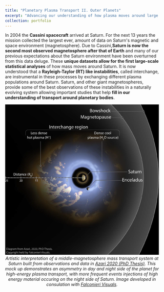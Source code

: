 ```yaml
---
title: "Planetary Plasma Transport II. Outer Planets"
excerpt: "Advancing our understanding of how plasma moves around large planetary systems with Saturn as a case study."
collection: portfolio
---
```


In 2004 the **Cassini spacecraft** arrived at Saturn. For the next 13 years the mission collected the largest ever, amount of data on Saturn's magnetic and space environment (magnetosphere). Due to Cassini,**Saturn is now the second most observed magnetosphere after that of Earth** and many of our previous expectations about the Saturn environment have been overturned from this data deluge. These **unique datasets allow for the first large-scale statistical analyses** of how mass moves around Saturn. It is now understood that a **Rayleigh-Taylor (RT) like instabilities**, called interchange, are instrumental in these processes by exchanging different plasma populations around Saturn. Saturn, and other giant magnetospheres, provide some of the best observations of these instabilities in a naturally evolving system allowing important studies that help **fill in our understanding of transport around planetary bodies**. 

<img src="/images/Azari2020_BasicDiagram_small.png" alt="Drawing" /> 

<center> <em> Artistic interpretation of a middle-magnetosphere mass transport system at Saturn built from observations and data in <a href="http://hdl.handle.net/2027.42/155251">Azari 2020 (PhD Thesis)</a>. This mock up demonstrates an asymmetry in day and night side of the planet for high-energy plasma transport, with more frequent events injections of high energy material occuring on the night side of Saturn. Image developed in consulation with <a href="https://falconierivisuals.com/">Falconieri Visuals</a>. </em> </center>

